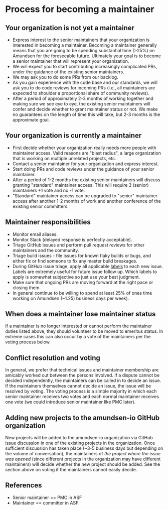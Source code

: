 # Process for becoming a maintainer

## Your organization is not yet a maintainer

* Express interest to the senior maintainers that your organization is interested in becoming a maintainer. Becoming a maintainer generally means that you are going to be spending substantial time (>25%) on Amundsen for the foreseeable future. Ultimately your goal is to become a senior maintainer that will represent your organization.
* We will expect you to start contributing increasingly complicated PRs, under the guidance of the existing senior maintainers.
* We may ask you to do some PRs from our backlog.
* As you gain experience with the code base and our standards, we will ask you to do code reviews for incoming PRs (i.e., all maintainers are expected to shoulder a proportional share of community reviews).
* After a period of approximately 2-3 months of working together and making sure we see eye to eye, the existing senior maintainers will confer and decide whether to grant maintainer status or not. We make no guarantees on the length of time this will take, but 2-3 months is the approximate goal.

## Your organization is currently a maintainer

* First decide whether your organization really needs more people with maintainer access. Valid reasons are "blast radius", a large organization that is working on multiple unrelated projects, etc.
* Contact a senior maintainer for your organization and express interest.
* Start doing PRs and code reviews under the guidance of your senior maintainer.
* After a period of 1-2 months the existing senior maintainers will discuss granting "standard" maintainer access. This will require 3 (senior) maintainers +1 vote and no -1 vote.
* "Standard" maintainer access can be upgraded to "senior" maintainer access after another 1-2 months of work and another conference of the existing senior committers.

## Maintainer responsibilities

* Monitor email aliases.
* Monitor Slack (delayed response is perfectly acceptable).
* Triage GitHub issues and perform pull request reviews for other maintainers and the community.
* Triage build issues - file issues for known flaky builds or bugs, and either fix or find someone to fix any master build breakages.
* During GitHub issue triage, apply all applicable [labels](https://github.com/lyft/amundsen/labels) to each new issue. Labels are extremely useful for future issue follow up. Which labels to apply is somewhat subjective so just use your best judgment.
* Make sure that ongoing PRs are moving forward at the right pace or closing them.
* In general continue to be willing to spend at least 25% of ones time working on Amundsen (~1.25) business days per week).


## When does a maintainer lose maintainer status

If a maintainer is no longer interested or cannot perform the maintainer duties listed above, they should volunteer to be moved to emeritus status. In extreme cases this can also occur by a vote of the maintainers per the voting process below.


## Conflict resolution and voting

In general, we prefer that technical issues and maintainer membership are amicably worked out between the persons involved. If a dispute cannot be decided independently, the maintainers can be called in to decide an issue. If the maintainers themselves cannot decide an issue, the issue will be resolved by voting. The voting process is a simple majority in which each senior maintainer receives two votes and each normal maintainer receives one vote (we could introduce senior maintainer like PMC later).

## Adding new projects to the amundsen-io GitHub organization

New projects will be added to the amundsen-io organization via GitHub issue discussion in one of the existing projects in the organization. Once sufficient discussion has taken place (~3-5 business days but depending on the volume of conversation), the maintainers of *the project where the issue was opened* (since different projects in the organization may have different maintainers) will decide whether the new project should be added. See the section above on voting if the maintainers
cannot easily decide.

## References
- Senior maintainer == PMC in ASF
- Maintainer == committer in ASF
